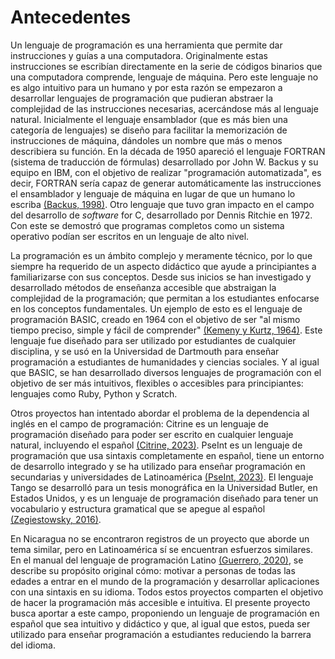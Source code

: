 # Antecedentes

Un lenguaje de programación es una herramienta que permite dar instrucciones y guías a una computadora. Originalmente estas instrucciones se
escribían directamente en la serie de códigos binarios que una computadora comprende, lenguaje de máquina. Pero este lenguaje no es algo
intuitivo para un humano y por esta razón se empezaron a desarrollar lenguajes de programación que pudieran abstraer la complejidad de las
instrucciones necesarias, acercándose más al lenguaje natural.
Inicialmente el lenguaje ensamblador (que es más bien una categoría de lenguajes) se diseño para facilitar la memorización de instrucciones
de máquina, dándoles un nombre que más o menos describiera su función. En la década de 1950 apareció el lenguaje FORTRAN (sistema de
traducción de fórmulas) desarrollado por John W. Backus y su equipo en IBM, con el objetivo de realizar "programación automatizada", es
decir, FORTRAN sería capaz de generar automáticamente las instrucciones el ensamblador y lenguaje de máquina en lugar de que un humano lo
escriba [(Backus, 1998)](#fortran-ref). Otro lenguaje que tuvo gran impacto en el campo del desarrollo de *software* for C, desarrollado por
Dennis Ritchie en 1972. Con este se demostró que programas completos como un sistema operativo podían ser escritos en un lenguaje de alto
nivel.

La programación es un ámbito complejo y meramente técnico, por lo que siempre ha requerido de un aspecto didáctico que ayude a principiantes
a familiarizarse con sus conceptos. Desde sus inicios se han investigado y desarrollado métodos de enseñanza accesible que abstraigan la
complejidad de la programación; que permitan a los estudiantes enfocarse en los conceptos fundamentales. Un ejemplo de esto es el lenguaje
de programación BASIC, creado en 1964 con el objetivo de ser "al mismo tiempo preciso, simple y fácil de comprender"
[(Kemeny y Kurtz, 1964)](#basic-ref). Este lenguaje fue diseñado para ser utilizado por estudiantes de cualquier disciplina, y se usó en la
Universidad de Dartmouth para enseñar programación a estudiantes de humanidades y ciencias sociales. Y al igual que BASIC, se han
desarrollado diversos lenguajes de programación con el objetivo de ser más intuitivos, flexibles o accesibles para principiantes: lenguajes
como Ruby, Python y Scratch.

Otros proyectos han intentado abordar el problema de la dependencia al inglés en el campo de programación: Citrine es un lenguaje de programación diseñado para poder ser escrito en cualquier lenguaje natural, incluyendo el español [(Citrine, 2023)](#citrine-ref). PseInt es un lenguaje de programación que usa sintaxis completamente en español, tiene un entorno de desarrollo integrado y se ha utilizado para enseñar programación en secundarias y universidades de Latinoamérica [(PseInt, 2023)](#pseint-ref). El lenguaje Tango se desarrolló para un tesis monográfica en la Universidad Butler, en Estados Unidos, y es un lenguaje de programación diseñado para tener un vocabulario y estructura gramatical que se apegue al español [(Zegiestowsky, 2016)](#tango-ref).

En Nicaragua no se encontraron registros de un proyecto que aborde un tema similar, pero en Latinoamérica sí se encuentran esfuerzos
similares. En el manual del lenguaje de programación Latino [(Guerrero, 2020)](#latino-ref), se describe su propósito original cómo: motivar
a personas de todas las edades a entrar en el mundo de la programación y desarrollar aplicaciones con una sintaxis en su idioma. Todos estos
proyectos comparten el objetivo de hacer la programación más accesible e intuitiva. El presente proyecto busca aportar a este campo,
proponiendo un lenguaje de programación en español que sea intuitivo y didáctico y que, al igual que estos, pueda ser utilizado para
enseñar programación a estudiantes reduciendo la barrera del idioma.